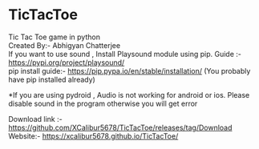 # TicTacToe
Tic Tac Toe game in python                                             
Created By:- Abhigyan Chatterjee                                            
If you want to use sound , Install Playsound module using pip. Guide :- https://pypi.org/project/playsound/                                              
pip install guide:- https://pip.pypa.io/en/stable/installation/ (You probably have pip installed already)                                        

*If you are using pydroid , Audio is not working for android or ios. Please disable sound in the program otherwise you will get error                 

Download link :- https://github.com/XCalibur5678/TicTacToe/releases/tag/Download                         
Website:- https://xcalibur5678.github.io/TicTacToe/
